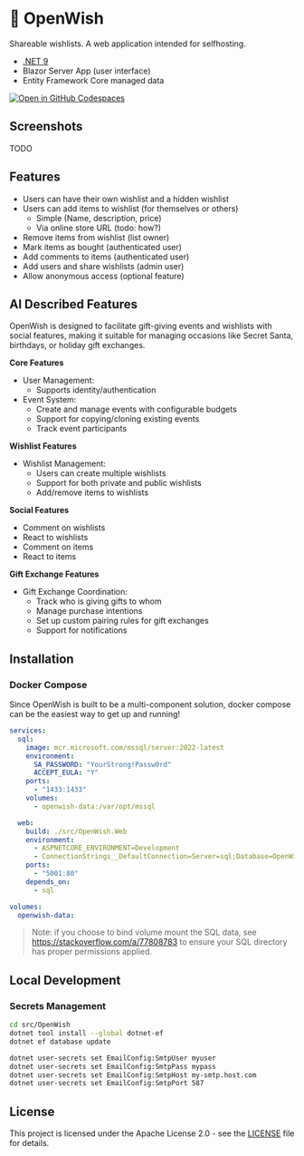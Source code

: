 # 📃 OpenWish

Shareable wishlists. A web application intended for selfhosting.

* [.NET 9](https://dot.net/)
* Blazor Server App (user interface)
* Entity Framework Core managed data

[![Open in GitHub Codespaces](https://github.com/codespaces/badge.svg)](https://codespaces.new/mitch-b/OpenWish)

## Screenshots

TODO

## Features

* Users can have their own wishlist and a hidden wishlist
* Users can add items to wishlist (for themselves or others)
  * Simple (Name, description, price)
  * Via online store URL (todo: how?)
* Remove items from wishlist (list owner)
* Mark items as bought (authenticated user)
* Add comments to items (authenticated user)
* Add users and share wishlists (admin user)
* Allow anonymous access (optional feature)

## AI Described Features

OpenWish is designed to facilitate gift-giving events and wishlists with social features, making it suitable for managing occasions like Secret Santa, birthdays, or holiday gift exchanges.

**Core Features**

* User Management: 
  * Supports identity/authentication
* Event System:
  * Create and manage events with configurable budgets
  * Support for copying/cloning existing events
  * Track event participants

**Wishlist Features**

* Wishlist Management:
  * Users can create multiple wishlists
  * Support for both private and public wishlists
  * Add/remove items to wishlists

**Social Features**

* Comment on wishlists
* React to wishlists
* Comment on items
* React to items

**Gift Exchange Features**

* Gift Exchange Coordination:
  * Track who is giving gifts to whom
  * Manage purchase intentions
  * Set up custom pairing rules for gift exchanges
  * Support for notifications

## Installation

### Docker Compose

Since OpenWish is built to be a multi-component solution, docker compose can be the easiest way to get up and running!

```yaml
services:
  sql:
    image: mcr.microsoft.com/mssql/server:2022-latest
    environment:
      SA_PASSWORD: "YourStrong!Passw0rd"
      ACCEPT_EULA: "Y"
    ports:
      - "1433:1433"
    volumes:
      - openwish-data:/var/opt/mssql

  web:
    build: ./src/OpenWish.Web
    environment:
      - ASPNETCORE_ENVIRONMENT=Development
      - ConnectionStrings__DefaultConnection=Server=sql;Database=OpenWish;User Id=sa;Password=YourStrong!Passw0rd;
    ports:
      - "5001:80"
    depends_on:
      - sql

volumes:
  openwish-data:
```

> Note: if you choose to bind volume mount the SQL data, see https://stackoverflow.com/a/77808783 to ensure your SQL directory has proper permissions applied.

## Local Development

### Secrets Management

```bash
cd src/OpenWish
dotnet tool install --global dotnet-ef
dotnet ef database update

dotnet user-secrets set EmailConfig:SmtpUser myuser
dotnet user-secrets set EmailConfig:SmtpPass mypass
dotnet user-secrets set EmailConfig:SmtpHost my-smtp.host.com
dotnet user-secrets set EmailConfig:SmtpPort 587
```

## License

This project is licensed under the Apache License 2.0 - see the [LICENSE](LICENSE) file for details.
